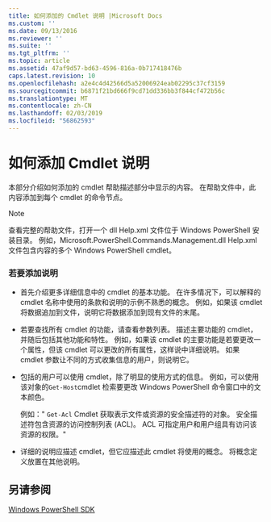 ```yaml
---
title: 如何添加的 Cmdlet 说明 |Microsoft Docs
ms.custom: ''
ms.date: 09/13/2016
ms.reviewer: ''
ms.suite: ''
ms.tgt_pltfrm: ''
ms.topic: article
ms.assetid: 47af9d57-bd63-4596-816a-0b717418476b
caps.latest.revision: 10
ms.openlocfilehash: a2e4c4d42566d5a52006924eab02295c37cf3159
ms.sourcegitcommit: b6871f21bd666f9cd71dd336bb3f844cf472b56c
ms.translationtype: MT
ms.contentlocale: zh-CN
ms.lasthandoff: 02/03/2019
ms.locfileid: "56862593"
---
```

# <a name="how-to-add-a-cmdlet-description"></a>如何添加 Cmdlet 说明

本部分介绍如何添加的 cmdlet 帮助描述部分中显示的内容。 在帮助文件中，此内容添加到每个 cmdlet 的命令节点。

> [!NOTE]
> 查看完整的帮助文件，打开一个 dll Help.xml 文件位于 Windows PowerShell 安装目录。 例如，Microsoft.PowerShell.Commands.Management.dll Help.xml 文件包含内容的多个 Windows PowerShell cmdlet。

### <a name="to-add-a-description"></a>若要添加说明

- 首先介绍更多详细信息中的 cmdlet 的基本功能。 在许多情况下，可以解释的 cmdlet 名称中使用的条款和说明的示例不熟悉的概念。 例如，如果该 cmdlet 将数据追加到文件，说明它将数据添加到现有文件的末尾。

- 若要查找所有 cmdlet 的功能，请查看参数列表。 描述主要功能的 cmdlet，并随后包括其他功能和特性。 例如，如果该 cmdlet 的主要功能是若要更改一个属性，但该 cmdlet 可以更改的所有属性，这样说中详细说明。 如果 cmdlet 参数让不同的方式收集信息的用户，则说明它。

- 包括的用户可以使用 cmdlet，除了明显的使用方式的信息。 例如，可以使用该对象的`Get-Host`cmdlet 检索要更改 Windows PowerShell 命令窗口中的文本颜色。

  例如：" `Get-Acl` Cmdlet 获取表示文件或资源的安全描述符的对象。 安全描述符包含资源的访问控制列表 (ACL)。 ACL 可指定用户和用户组具有访问该资源的权限。"

- 详细的说明应描述 cmdlet，但它应描述此 cmdlet 将使用的概念。 将概念定义放置在其他说明。

## <a name="see-also"></a>另请参阅

[Windows PowerShell SDK](../windows-powershell-reference.md)
